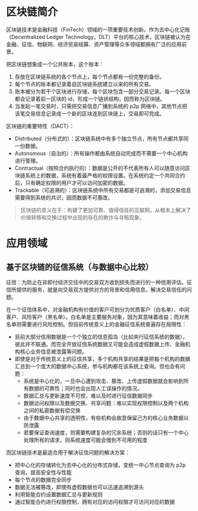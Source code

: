# 区块链简介

区块链技术是金融科技（FinTech）领域的一项重要技术创新。作为去中心化记账（Decentralized Ledger Technology，DLT）平台的核心技术，区块链被认为在金融、征信、物联网、经济贸易结算、资产管理等众多领域都拥有广泛的应用前景。

把区块链想象成一个公共账本，这个账本：

1. 存放在区块链系统的各个节点上，每个节点都有一份完整的备份。
2. 每个节点的账本都记录着自区块链系统建立以来的所有交易。
3. 账本被分为若干个区块进行存储，每个区块包含一部分交易记录。每一个区块都会记录着前一区块的 id，形成一个链状结构，因而称为区块链。
4. 当发起一笔交易时，只需把交易信息广播到系统的 p2p 网络中，其他节点把该笔交易信息记录成一个新的区块连到区块链上，交易即可完成。

区块链的重要特性（DACT）：

- Distributed（分布式的）：区块链系统中有多个独立节点，所有节点都共享同一份数据。
- Autonomous（自治的）：所有操作都由系统自动完成而不需要一个中心机构进行管理。
- Contractual（按照合约执行的）：数据是公开的不代表所有人可以随意访问区块链系统上的数据，系统有着最严格的权限设置。在系统约定一个共同合约后，只有确定权限的用户才可以访问加密的数据。
- Trackable（可追溯的）：区块链系统中所有交易都是可追溯的，添加交易信息需要得到系统的共识，因而数据不可篡改。

> 区块链的意义在于：构建了更加可靠、值得信任的互联网，从根本上解决了价值转移和交换过程中出现的存在的欺诈与寻租现象。

# 应用领域

## 基于区块链的征信系统（与数据中心比较）

征信：为防止在非即付经济交往中的交易双方收到损失而进行的一种信用评估。征信所提供的服务，就是向交易双方提供对方的背景和信用信息，解决交易信任的问题。

在一个征信体系中，对金融机构有价值的客户可划分为优质客户（白名单）、中间客户、风险客户（黑名单）。白名单是主要服务对象，因为其意味着收益；而对黑名单则需要进行风险控制。但目前传统意义上的金融征信系统普遍存在局限性：

- 目前大部分信用数据是一个个独立的信息孤岛（比如央行征信系统的数据），彼此并不联通。而完全开放征信系统数据又可能会造成虚假数据上传、金融机构核心业务信息被泄露等问题。
- 即使是对于传统意义上的征信共享，多个机构共享的结果是把每个机构的数据汇总到一个庞大的数据中心系统，参与机构都在该系统上查询。但也会有问题：
	- 系统是中心化的，一旦中心遭到攻击、篡改、上传虚假数据就会影响到所有数据的可靠性；同时也会出现人工误操作的情况。
	- 数据汇总与更新速度不可控，难以及时进行征信数据同步
	- 数据访问权限以及数据交换、共享问题：难以实现权限控制以及两个机构之间的私密数据有偿交换
	- 由于数据中心共享的透明性，有些机构会故意保留己方的核心业务数据以防泄露
	- 若要保证查询速度，则需要构建复杂的冗余系统；否则的话只有一个中心处理所有的请求，则系统速度可能会慢到不可用的程度

而区块链技术是最适合用于解决征信问题的解决方案：

- 把中心化的存储转化为去中心化的分布式存储，变统一中心节点查询为 p2p 查询，提高安全性与性能
- 每个节点的数据完全同步
- 数据无法被篡改，即使有虚假数据也可以迅速追溯到源头
- 利用智能合约设置数据汇总与更新规则
- 通过智能合约进行权限控制，拥有对应的访问权限才可访问对应的数据

